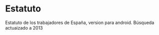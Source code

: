 Estatuto
========
Estatuto de los trabajadores de España, version para android.
Búsqueda
actuaizado a 2013
